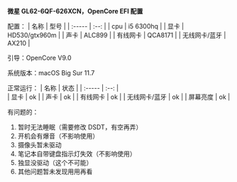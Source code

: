 **微星 GL62-6QF-626XCN，OpenCore EFI 配置**

配置：
| 名称   | 型号 | 
| :----- | :--: | 
| cpu |  i5 6300hq  | 
| 显卡 |  HD530/gtx960m  | 
| 声卡 |  ALC899  | 
| 有线网卡 |  QCA8171  | 
| 无线网卡/蓝牙 |  AX210  | 

引导：OpenCore V9.0

系统版本：macOS Big Sur 11.7

正常运行：
| 名称   | 状态 | 
| :----- | :--: |  
| 显卡 |  ok  | 
| 声卡 |  ok  | 
| 有线网卡 |  ok  | 
| 无线网卡/蓝牙 |  ok  | 
| 屏幕亮度 |  ok  |

有问题的：
1. 暂时无法睡眠（需要修改 DSDT，有空再弄）
2. 开机会有爆音（不影响使用） 
3. 摄像头暂未驱动 
4. 笔记本自带键盘指示灯失效（不影响使用）
5. 独显没驱动（这个不可能）
6. 其他问题暂未发现用用再看
